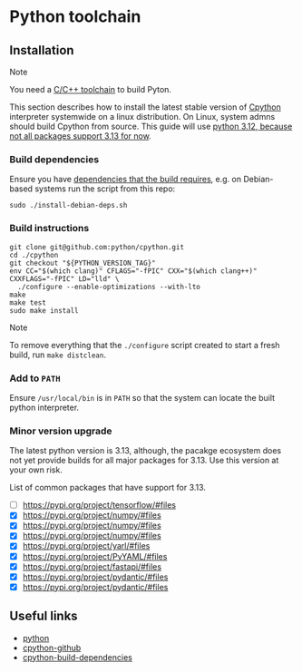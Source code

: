 # Python toolchain

## Installation

> [!NOTE]
>
> You need a [C/C++ toolchain](../llvm/README.md) to build Pyton.

This section describes how to install the latest stable version of [Cpython][python] interpreter systemwide on a linux distribution. On Linux, system admns should build Cpython from source. This guide will use [python 3.12, because not all packages support 3.13 for now](#minor-version-upgrade).

### Build dependencies

Ensure you have [dependencies that the build requires][cpython-build-dependencies], e.g. on Debian-based systems run the script from this repo:

```shell
sudo ./install-debian-deps.sh
```

### Build instructions

```shell
git clone git@github.com:python/cpython.git
cd ./cpython
git checkout "${PYTHON_VERSION_TAG}"
env CC="$(which clang)" CFLAGS="-fPIC" CXX="$(which clang++)" CXXFLAGS="-fPIC" LD="lld" \
  ./configure --enable-optimizations --with-lto
make
make test
sudo make install
```

> [!NOTE]
>
> To remove everything that the `./configure` script created to start a fresh build, run `make distclean`.

### Add to `PATH`

Ensure `/usr/local/bin` is in `PATH` so that the system can locate the built python interpreter.

### Minor version upgrade

The latest python version is 3.13, although, the pacakge ecosystem does not yet provide builds for all major packages for 3.13. Use this version at your own risk.

List of common packages that have support for 3.13.

- [ ] https://pypi.org/project/tensorflow/#files
- [x] https://pypi.org/project/numpy/#files
- [x] https://pypi.org/project/numpy/#files
- [x] https://pypi.org/project/numpy/#files
- [x] https://pypi.org/project/yarl/#files
- [x] https://pypi.org/project/PyYAML/#files
- [x] https://pypi.org/project/fastapi/#files
- [x] https://pypi.org/project/pydantic/#files
- [x] https://pypi.org/project/pydantic/#files

## Useful links

- [python][python]
- [cpython-github][cpython-github]
- [cpython-build-dependencies][cpython-build-dependencies]

[python]: <https://www.python.org>
[cpython-github]: <https://github.com/python/cpython>
[cpython-build-dependencies]: <https://devguide.python.org/getting-started/setup-building/#build-dependencies>
